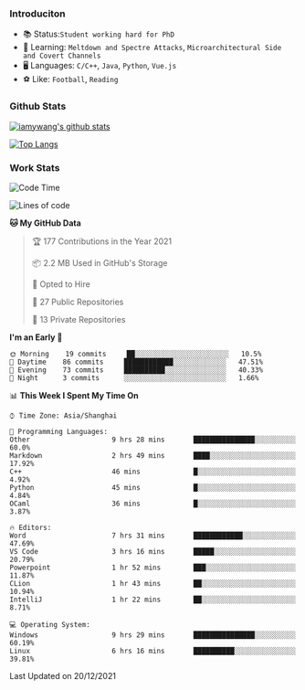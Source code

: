### Introduciton

- 📚 Status:`Student working hard for PhD`
- 🔎 Learning: `Meltdown and Spectre Attacks`, `Microarchitectural Side and Covert Channels`
- 🖥️ Languages: `C/C++`, `Java`, `Python`, `Vue.js`
- ⚽ Like: `Football`, `Reading`

### Github Stats

[![iamywang's github stats](https://github-readme-stats.vercel.app/api?username=iamywang&count_private=true&show_icons=true)]()

[![Top Langs](https://github-readme-stats.vercel.app/api/top-langs/?username=iamywang&layout=compact)]()

### Work Stats

<!--START_SECTION:waka-->
![Code Time](http://img.shields.io/badge/Code%20Time-42%20hrs%2040%20mins-blue)

![Lines of code](https://img.shields.io/badge/From%20Hello%20World%20I%27ve%20Written-539%20Thousand%20lines%20of%20code-blue)

**🐱 My GitHub Data** 

> 🏆 177 Contributions in the Year 2021
 > 
> 📦 2.2 MB Used in GitHub's Storage 
 > 
> 💼 Opted to Hire
 > 
> 📜 27 Public Repositories 
 > 
> 🔑 13 Private Repositories  
 > 
**I'm an Early 🐤** 

```text
🌞 Morning    19 commits     ██░░░░░░░░░░░░░░░░░░░░░░░   10.5% 
🌆 Daytime    86 commits     ████████████░░░░░░░░░░░░░   47.51% 
🌃 Evening    73 commits     ██████████░░░░░░░░░░░░░░░   40.33% 
🌙 Night      3 commits      ░░░░░░░░░░░░░░░░░░░░░░░░░   1.66%

```


📊 **This Week I Spent My Time On** 

```text
⌚︎ Time Zone: Asia/Shanghai

💬 Programming Languages: 
Other                    9 hrs 28 mins       ███████████████░░░░░░░░░░   60.0% 
Markdown                 2 hrs 49 mins       ████░░░░░░░░░░░░░░░░░░░░░   17.92% 
C++                      46 mins             █░░░░░░░░░░░░░░░░░░░░░░░░   4.92% 
Python                   45 mins             █░░░░░░░░░░░░░░░░░░░░░░░░   4.84% 
OCaml                    36 mins             █░░░░░░░░░░░░░░░░░░░░░░░░   3.87%

🔥 Editors: 
Word                     7 hrs 31 mins       ████████████░░░░░░░░░░░░░   47.69% 
VS Code                  3 hrs 16 mins       █████░░░░░░░░░░░░░░░░░░░░   20.79% 
Powerpoint               1 hr 52 mins        ███░░░░░░░░░░░░░░░░░░░░░░   11.87% 
CLion                    1 hr 43 mins        ██░░░░░░░░░░░░░░░░░░░░░░░   10.94% 
IntelliJ                 1 hr 22 mins        ██░░░░░░░░░░░░░░░░░░░░░░░   8.71%

💻 Operating System: 
Windows                  9 hrs 29 mins       ███████████████░░░░░░░░░░   60.19% 
Linux                    6 hrs 16 mins       ██████████░░░░░░░░░░░░░░░   39.81%

```


 Last Updated on 20/12/2021
<!--END_SECTION:waka-->
